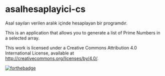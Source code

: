 # asalhesaplayici-cs
Asal sayıları verilen aralık içinde hesaplayan bir programdır.

This is an application that allows you to generate a list of Prime Numbers in a selected array.

This work is licensed under a Creative Commons Attribution 4.0 International License, available at http://creativecommons.org/licenses/by/4.0/.

[![forthebadge](http://forthebadge.com/images/badges/made-with-crayons.svg)](http://forthebadge.com)
